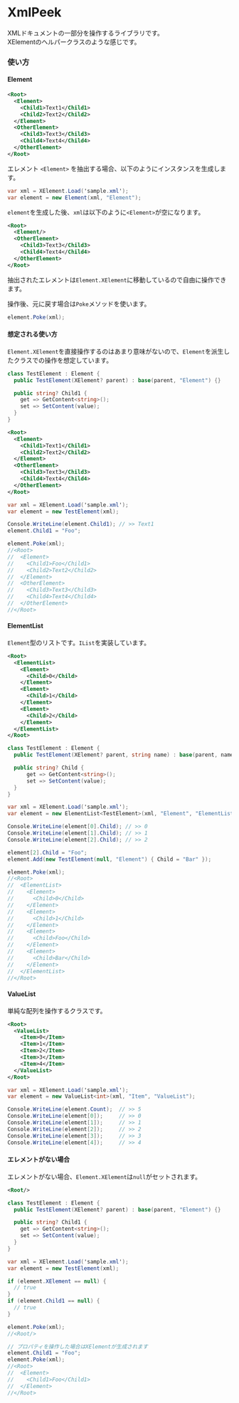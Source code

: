 # XmlPeek

XMLドキュメントの一部分を操作するライブラリです。  
XElementのヘルパークラスのような感じです。

### 使い方

#### Element

```xml
<Root>
  <Element>
    <Child1>Text1</Child1>
    <Child2>Text2</Child2>
  </Element>
  <OtherElement>
    <Child3>Text3</Child3>
    <Child4>Text4</Child4>
  </OtherElement>
</Root>
```

エレメント ```<Element>``` を抽出する場合、以下のようにインスタンスを生成します。

```csharp
var xml = XElement.Load('sample.xml');
var element = new Element(xml, "Element");
```

```element```を生成した後、```xml```は以下のように```<Element>```が空になります。

```xml
<Root>
  <Element/>
  <OtherElement>
    <Child3>Text3</Child3>
    <Child4>Text4</Child4>
  </OtherElement>
</Root>
```

抽出されたエレメントは```Element.XElement```に移動しているので自由に操作できます。

操作後、元に戻す場合は```Poke```メソッドを使います。

```csharp
element.Poke(xml);
```

#### 想定される使い方

```Element.XElement```を直接操作するのはあまり意味がないので、```Element```を派生したクラスでの操作を想定しています。

```csharp
class TestElement : Element {
  public TestElement(XElement? parent) : base(parent, "Element") {}

  public string? Child1 {
    get => GetContent<string>();
    set => SetContent(value);
  }
}
```

```xml
<Root>
  <Element>
    <Child1>Text1</Child1>
    <Child2>Text2</Child2>
  </Element>
  <OtherElement>
    <Child3>Text3</Child3>
    <Child4>Text4</Child4>
  </OtherElement>
</Root>
```

```csharp
var xml = XElement.Load('sample.xml');
var element = new TestElement(xml);

Console.WriteLine(element.Child1); // >> Text1
element.Child1 = "Foo";

element.Poke(xml);
//<Root>
//  <Element>
//    <Child1>Foo</Child1>
//    <Child2>Text2</Child2>
//  </Element>
//  <OtherElement>
//    <Child3>Text3</Child3>
//    <Child4>Text4</Child4>
//  </OtherElement>
//</Root>
```

#### ElementList

```Element```型のリストです。```IList```を実装しています。

```xml
<Root>
  <ElementList>
    <Element>
      <Child>0</Child>
    </Element>
    <Element>
      <Child>1</Child>
    </Element>
    <Element>
      <Child>2</Child>
    </Element>
  </ElementList>
</Root>
```

```csharp
class TestElement : Element {
  public TestElement(XElement? parent, string name) : base(parent, name) { }

  public string? Child {
      get => GetContent<string>();
      set => SetContent(value);
  }
}

var xml = XElement.Load('sample.xml');
var element = new ElementList<TestElement>(xml, "Element", "ElementList");

Console.WriteLine(element[0].Child); // >> 0
Console.WriteLine(element[1].Child); // >> 1
Console.WriteLine(element[2].Child); // >> 2

element[2].Child = "Foo";
element.Add(new TestElement(null, "Element") { Child = "Bar" });

element.Poke(xml);
//<Root>
//  <ElementList>
//    <Element>
//      <Child>0</Child>
//    </Element>
//    <Element>
//      <Child>1</Child>
//    </Element>
//    <Element>
//      <Child>Foo</Child>
//    </Element>
//    <Element>
//      <Child>Bar</Child>
//    </Element>
//  </ElementList>
//</Root>
```

#### ValueList

単純な配列を操作するクラスです。

```xml
<Root>
  <ValueList>
    <Item>0</Item>
    <Item>1</Item>
    <Item>2</Item>
    <Item>3</Item>
    <Item>4</Item>
  </ValueList>
</Root>
```

```csharp
var xml = XElement.Load('sample.xml');
var element = new ValueList<int>(xml, "Item", "ValueList");

Console.WriteLine(element.Count);  // >> 5
Console.WriteLine(element[0]);     // >> 0
Console.WriteLine(element[1]);     // >> 1
Console.WriteLine(element[2]);     // >> 2
Console.WriteLine(element[3]);     // >> 3
Console.WriteLine(element[4]);     // >> 4
```

#### エレメントがない場合

エレメントがない場合、```Element.XElement```は```null```がセットされます。

```xml
<Root/>
```

```csharp
class TestElement : Element {
  public TestElement(XElement? parent) : base(parent, "Element") {}

  public string? Child1 {
    get => GetContent<string>();
    set => SetContent(value);
  }
}

var xml = XElement.Load('sample.xml');
var element = new TestElement(xml);

if (element.XElement == null) {
  // true
}
if (element.Child1 == null) {
  // true
}

element.Poke(xml);
//<Root/>

// プロパティを操作した場合はXElementが生成されます
element.Child1 = "Foo";
element.Poke(xml);
//<Root>
//  <Element>
//    <Child1>Foo</Child1>
//  </Element>
//</Root>
```
